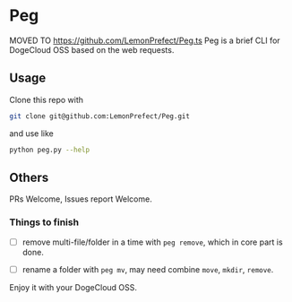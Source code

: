 # Peg
MOVED TO https://github.com/LemonPrefect/Peg.ts
Peg is a brief CLI for DogeCloud OSS based on the web requests.

## Usage
Clone this repo with
```bash
git clone git@github.com:LemonPrefect/Peg.git
```
and use like
```bash
python peg.py --help
```

## Others

PRs Welcome, Issues report Welcome.

### Things to finish

- [ ] remove multi-file/folder in a time with `peg remove`, which in core part is done.

- [ ] rename a folder with `peg mv`, may need combine `move`, `mkdir`, `remove`.

Enjoy it with your DogeCloud OSS.
